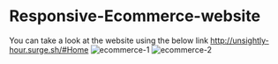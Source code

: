 # Responsive-Ecommerce-website
You can take a look at the website using the below link
http://unsightly-hour.surge.sh/#Home
![ecommerce-1](https://user-images.githubusercontent.com/63772959/118914221-77957700-b948-11eb-9e65-08cade812d45.JPG)
![ecommerce-2](https://user-images.githubusercontent.com/63772959/118914246-7fedb200-b948-11eb-98c3-68ce6607aec2.JPG)
